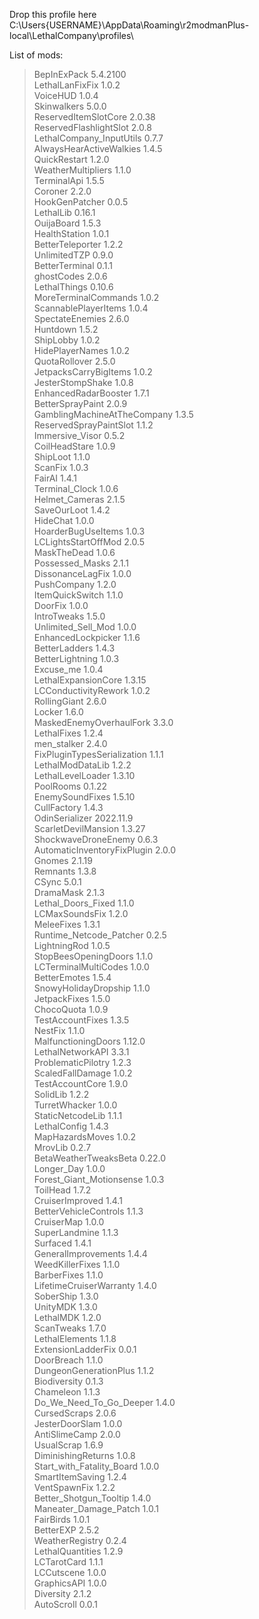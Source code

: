 Drop this profile here<br>C:\Users\{USERNAME}\AppData\Roaming\r2modmanPlus-local\LethalCompany\profiles\

List of mods:<br>
> BepInExPack  5.4.2100<br>
 LethalLanFixFix  1.0.2<br>
 VoiceHUD  1.0.4<br>
 Skinwalkers  5.0.0<br>
 ReservedItemSlotCore  2.0.38<br>
 ReservedFlashlightSlot  2.0.8<br>
 LethalCompany_InputUtils  0.7.7<br>
 AlwaysHearActiveWalkies  1.4.5<br>
 QuickRestart  1.2.0<br>
 WeatherMultipliers  1.1.0<br>
 TerminalApi  1.5.5<br>
 Coroner  2.2.0<br>
 HookGenPatcher  0.0.5<br>
 LethalLib  0.16.1<br>
 OuijaBoard  1.5.3<br>
 HealthStation  1.0.1<br>
 BetterTeleporter  1.2.2<br>
 UnlimitedTZP  0.9.0<br>
 BetterTerminal  0.1.1<br>
 ghostCodes  2.0.6<br>
 LethalThings  0.10.6<br>
 MoreTerminalCommands  1.0.2<br>
 ScannablePlayerItems  1.0.4<br>
 SpectateEnemies  2.6.0<br>
 Huntdown  1.5.2<br>
 ShipLobby  1.0.2<br>
 HidePlayerNames  1.0.2<br>
 QuotaRollover  2.5.0<br>
 JetpacksCarryBigItems  1.0.2<br>
 JesterStompShake  1.0.8<br>
 EnhancedRadarBooster  1.7.1<br>
 BetterSprayPaint  2.0.9<br>
 GamblingMachineAtTheCompany  1.3.5<br>
 ReservedSprayPaintSlot  1.1.2<br>
 Immersive_Visor  0.5.2<br>
 CoilHeadStare  1.0.9<br>
 ShipLoot  1.1.0<br>
 ScanFix  1.0.3<br>
 FairAI  1.4.1<br>
 Terminal_Clock  1.0.6<br>
 Helmet_Cameras  2.1.5<br>
 SaveOurLoot  1.4.2<br>
 HideChat  1.0.0<br>
 HoarderBugUseItems  1.0.3<br>
 LCLightsStartOffMod  2.0.5<br>
 MaskTheDead  1.0.6<br>
 Possessed_Masks  2.1.1<br>
 DissonanceLagFix  1.0.0<br>
 PushCompany  1.2.0<br>
 ItemQuickSwitch  1.1.0<br>
 DoorFix  1.0.0<br>
 IntroTweaks  1.5.0<br>
 Unlimited_Sell_Mod  1.0.0<br>
 EnhancedLockpicker  1.1.6<br>
 BetterLadders  1.4.3<br>
 BetterLightning  1.0.3<br>
 Excuse_me  1.0.4<br>
 LethalExpansionCore  1.3.15<br>
 LCConductivityRework  1.0.2<br>
 RollingGiant  2.6.0<br>
 Locker  1.6.0<br>
 MaskedEnemyOverhaulFork  3.3.0<br>
 LethalFixes  1.2.4<br>
 men_stalker  2.4.0<br>
 FixPluginTypesSerialization  1.1.1<br>
 LethalModDataLib  1.2.2<br>
 LethalLevelLoader  1.3.10<br>
 PoolRooms  0.1.22<br>
 EnemySoundFixes  1.5.10<br>
 CullFactory  1.4.3<br>
 OdinSerializer  2022.11.9<br>
 ScarletDevilMansion  1.3.27<br>
 ShockwaveDroneEnemy  0.6.3<br>
 AutomaticInventoryFixPlugin  2.0.0<br>
 Gnomes  2.1.19<br>
 Remnants  1.3.8<br>
 CSync  5.0.1<br>
 DramaMask  2.1.3<br>
 Lethal_Doors_Fixed  1.1.0<br>
 LCMaxSoundsFix  1.2.0<br>
 MeleeFixes  1.3.1<br>
 Runtime_Netcode_Patcher  0.2.5<br>
 LightningRod  1.0.5<br>
 StopBeesOpeningDoors  1.1.0<br>
 LCTerminalMultiCodes  1.0.0<br>
 BetterEmotes  1.5.4<br>
 SnowyHolidayDropship  1.1.0<br>
 JetpackFixes  1.5.0<br>
 ChocoQuota  1.0.9<br>
 TestAccountFixes  1.3.5<br>
 NestFix  1.1.0<br>
 MalfunctioningDoors  1.12.0<br>
 LethalNetworkAPI  3.3.1<br>
 ProblematicPilotry  1.2.3<br>
 ScaledFallDamage  1.0.2<br>
 TestAccountCore  1.9.0<br>
 SolidLib  1.2.2<br>
 TurretWhacker  1.0.0<br>
 StaticNetcodeLib  1.1.1<br>
 LethalConfig  1.4.3<br>
 MapHazardsMoves  1.0.2<br>
 MrovLib  0.2.7<br>
 BetaWeatherTweaksBeta  0.22.0<br>
 Longer_Day  1.0.0<br>
 Forest_Giant_Motionsense  1.0.3<br>
 ToilHead  1.7.2<br>
 CruiserImproved  1.4.1<br>
 BetterVehicleControls  1.1.3<br>
 CruiserMap  1.0.0<br>
 SuperLandmine  1.1.3<br>
 Surfaced  1.4.1<br>
 GeneralImprovements  1.4.4<br>
 WeedKillerFixes  1.1.0<br>
 BarberFixes  1.1.0<br>
 LifetimeCruiserWarranty  1.4.0<br>
 SoberShip  1.3.0<br>
 UnityMDK  1.3.0<br>
 LethalMDK  1.2.0<br>
 ScanTweaks  1.7.0<br>
 LethalElements  1.1.8<br>
 ExtensionLadderFix  0.0.1<br>
 DoorBreach  1.1.0<br>
 DungeonGenerationPlus  1.1.2<br>
 Biodiversity  0.1.3<br>
 Chameleon  1.1.3<br>
 Do_We_Need_To_Go_Deeper  1.4.0<br>
 CursedScraps  2.0.6<br>
 JesterDoorSlam  1.0.0<br>
 AntiSlimeCamp  2.0.0<br>
 UsualScrap  1.6.9<br>
 DiminishingReturns  1.0.8<br>
 Start_with_Fatality_Board  1.0.0<br>
 SmartItemSaving  1.2.4<br>
 VentSpawnFix  1.2.2<br>
 Better_Shotgun_Tooltip  1.4.0<br>
 Maneater_Damage_Patch  1.0.1<br>
 FairBirds  1.0.1<br>
 BetterEXP  2.5.2<br>
 WeatherRegistry  0.2.4<br>
 LethalQuantities  1.2.9<br>
 LCTarotCard  1.1.1<br>
 LCCutscene  1.0.0<br>
 GraphicsAPI  1.0.0<br>
 Diversity  2.1.2<br>
 AutoScroll  0.0.1<br>

